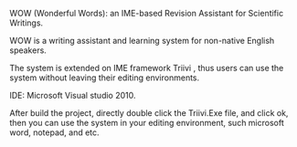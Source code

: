 
WOW (Wonderful Words): an IME-based Revision Assistant for Scientific Writings.

WOW is a writing assistant and learning system for non-native English speakers.

The system is extended on IME framework Triivi , thus users can use the system without leaving their editing environments.

IDE: Microsoft Visual studio 2010.

After build the project, directly double click the Triivi.Exe file, and click ok, then you can use the system in your editing environment, such microsoft word, notepad, and etc.

